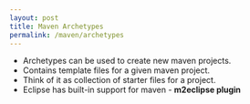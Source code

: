 ```yaml
---
layout: post
title: Maven Archetypes
permalink: /maven/archetypes
---
```


- Archetypes can be used to create new maven projects.
- Contains template files for a given maven project.
- Think of it as collection of starter files for a project.
- Eclipse has built-in support for maven - **m2eclipse plugin**
